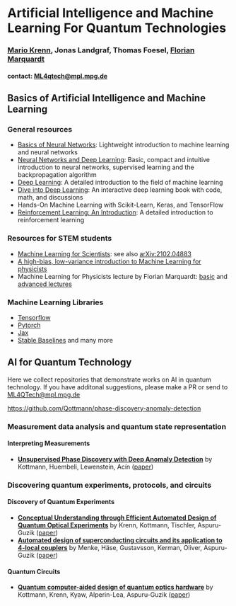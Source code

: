 # Artificial Intelligence and Machine Learning For Quantum Technologies
### **[Mario Krenn](https://mpl.mpg.de/research-at-mpl/independent-research-groups/krenn-research-group/), Jonas Landgraf, Thomas Foesel, [Florian Marquardt](https://mpl.mpg.de/divisions/marquardt-division)**

#### contact: ML4qtech@mpl.mpg.de

## Basics of Artificial Intelligence and Machine Learning

### General resources
- [Basics of Neural Networks](https://www.dkriesel.com/en/science/neural_networks): Lightweight introduction to machine learning and neural networks
- [Neural Networks and Deep Learning](http://neuralnetworksanddeeplearning.com): Basic, compact and intuitive introduction to neural networks, supervised learning and the backpropagation algorithm
- [Deep Learning](https://www.deeplearningbook.org/): A detailed introduction to the field of machine learning
- [Dive into Deep Learning](https://d2l.ai/): An interactive deep learning book with code, math, and discussions
- Hands-On Machine Learning with Scikit-Learn, Keras, and TensorFlow
- [Reinforcement Learning: An Introduction](http://incompleteideas.net/book/the-book.html): A detailed introduction to reinforcement learning

### Resources for STEM students
- [Machine Learning for Scientists](https://ml-lectures.org): see also [arXiv:2102.04883](https://arxiv.org/abs/2102.04883)
- [A high-bias, low-variance introduction to Machine Learning for physicists](https://arxiv.org/abs/1803.08823)
- Machine Learning for Physicists lecture by Florian Marquardt: [basic](https://machine-learning-for-physicists.org/) and [advanced lectures](https://pad.gwdg.de/2021_AdvancedMachineLearningForScience)

### Machine Learning Libraries

- [Tensorflow](https://www.tensorflow.org/)
- [Pytorch](https://pytorch.org/)
- [Jax](https://github.com/google/jax)
- [Stable Baselines](https://stable-baselines.readthedocs.io)
and many more

## AI for Quantum Technology

Here we collect repositories that demonstrate works on AI in quantum technology. If you have additonal suggestions, please make a PR or send to [ML4QTech@mpl.mpg.de](ML4QTech@mpl.mpg.de)

https://github.com/Qottmann/phase-discovery-anomaly-detection
### Measurement data analysis and quantum state representation
#### Interpreting Measurements

- [**Unsupervised Phase Discovery with Deep Anomaly Detection**](https://github.com/Qottmann/phase-discovery-anomaly-detection) by Kottmann, Huembeli, Lewenstein, Acín ([paper](https://journals.aps.org/prl/abstract/10.1103/PhysRevLett.125.170603))

### Discovering quantum experiments, protocols, and circuits

#### Discovery of Quantum Experiments
- [**Conceptual Understanding through Efficient Automated Design of Quantum Optical Experiments**](https://github.com/aspuru-guzik-group/Theseus) by Krenn, Kottmann, Tischler, Aspuru-Guzik ([paper](https://journals.aps.org/prx/abstract/10.1103/PhysRevX.11.031044))
- [**Automated design of superconducting circuits and its application to 4-local couplers**](https://github.com/aspuru-guzik-group/scilla) by Menke, Häse, Gustavsson, Kerman, Oliver, Aspuru-Guzik ([paper](https://www.nature.com/articles/s41534-021-00382-6))

#### Quantum Circuits
- [**Quantum computer-aided design of quantum optics hardware**](https://github.com/kottmanj/Photonic) by Kottmann, Krenn, Kyaw, Alperin-Lea, Aspuru-Guzik ([paper](https://iopscience.iop.org/article/10.1088/2058-9565/abfc94/meta))
